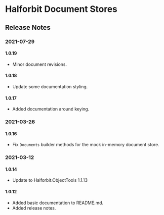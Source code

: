 # Halforbit Document Stores

## Release Notes

### 2021-07-29

#### 1.0.19

- Minor document revisions.

#### 1.0.18

- Update some documentation styling.

#### 1.0.17

- Added documentation around keying.

### 2021-03-26

#### 1.0.16

- Fix `Documents` builder methods for the mock in-memory document store.

### 2021-03-12

#### 1.0.14

- Update to Halforbit.ObjectTools 1.1.13

#### 1.0.12

- Added basic documentation to README.md.
- Added release notes.
